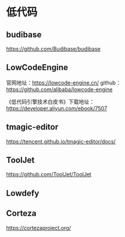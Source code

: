 # 低代码

## budibase
https://github.com/Budibase/budibase

## LowCodeEngine
官网地址：https://lowcode-engine.cn/
github：https://github.com/alibaba/lowcode-engine

《低代码引擎技术白皮书》下载地址：https://developer.aliyun.com/ebook/7507

## tmagic-editor
https://tencent.github.io/tmagic-editor/docs/

## ToolJet
https://github.com/ToolJet/ToolJet

## Lowdefy
## Corteza
https://cortezaproject.org/